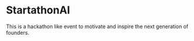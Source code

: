 # StartathonAI
This is a hackathon like event to motivate and inspire the next generation of founders.
